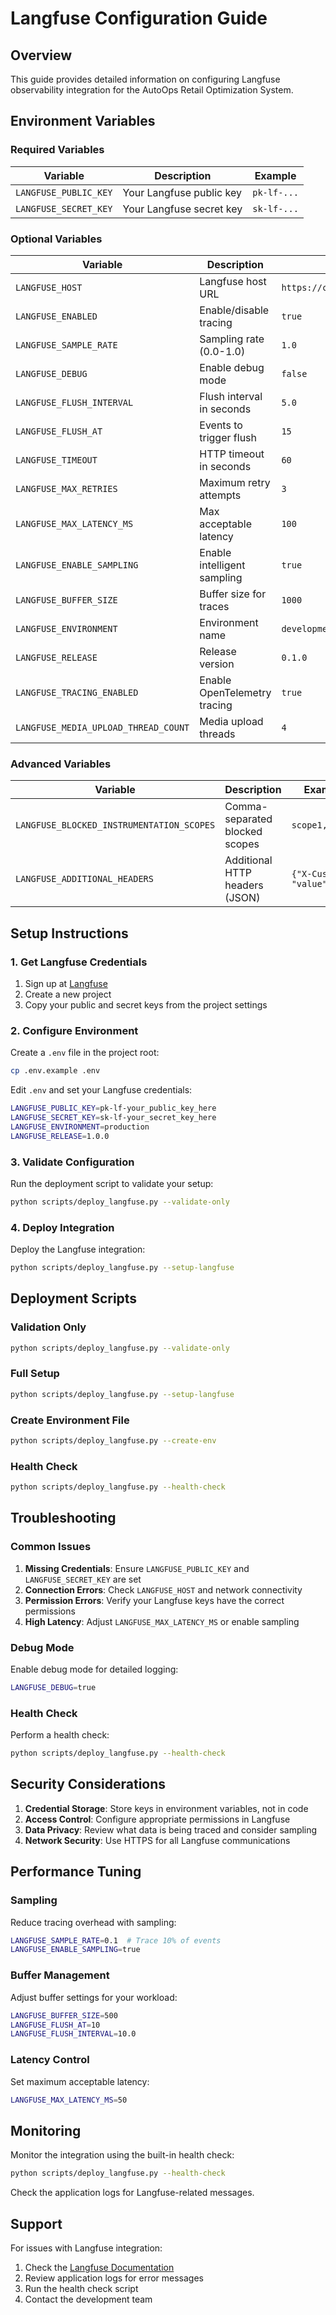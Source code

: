 # Langfuse Configuration Guide

## Overview

This guide provides detailed information on configuring Langfuse observability integration for the AutoOps Retail Optimization System.

## Environment Variables

### Required Variables

| Variable | Description | Example |
|----------|-------------|---------|
| `LANGFUSE_PUBLIC_KEY` | Your Langfuse public key | `pk-lf-...` |
| `LANGFUSE_SECRET_KEY` | Your Langfuse secret key | `sk-lf-...` |

### Optional Variables

| Variable | Description | Default | Example |
|----------|-------------|---------|---------|
| `LANGFUSE_HOST` | Langfuse host URL | `https://cloud.langfuse.com` | `https://your-instance.langfuse.com` |
| `LANGFUSE_ENABLED` | Enable/disable tracing | `true` | `false` |
| `LANGFUSE_SAMPLE_RATE` | Sampling rate (0.0-1.0) | `1.0` | `0.1` |
| `LANGFUSE_DEBUG` | Enable debug mode | `false` | `true` |
| `LANGFUSE_FLUSH_INTERVAL` | Flush interval in seconds | `5.0` | `10.0` |
| `LANGFUSE_FLUSH_AT` | Events to trigger flush | `15` | `10` |
| `LANGFUSE_TIMEOUT` | HTTP timeout in seconds | `60` | `30` |
| `LANGFUSE_MAX_RETRIES` | Maximum retry attempts | `3` | `5` |
| `LANGFUSE_MAX_LATENCY_MS` | Max acceptable latency | `100` | `50` |
| `LANGFUSE_ENABLE_SAMPLING` | Enable intelligent sampling | `true` | `false` |
| `LANGFUSE_BUFFER_SIZE` | Buffer size for traces | `1000` | `500` |
| `LANGFUSE_ENVIRONMENT` | Environment name | `development` | `production` |
| `LANGFUSE_RELEASE` | Release version | `0.1.0` | `1.0.0` |
| `LANGFUSE_TRACING_ENABLED` | Enable OpenTelemetry tracing | `true` | `false` |
| `LANGFUSE_MEDIA_UPLOAD_THREAD_COUNT` | Media upload threads | `4` | `2` |

### Advanced Variables

| Variable | Description | Example |
|----------|-------------|---------|
| `LANGFUSE_BLOCKED_INSTRUMENTATION_SCOPES` | Comma-separated blocked scopes | `scope1,scope2` |
| `LANGFUSE_ADDITIONAL_HEADERS` | Additional HTTP headers (JSON) | `{"X-Custom": "value"}` |

## Setup Instructions

### 1. Get Langfuse Credentials

1. Sign up at [Langfuse](https://langfuse.com)
2. Create a new project
3. Copy your public and secret keys from the project settings

### 2. Configure Environment

Create a `.env` file in the project root:

```bash
cp .env.example .env
```

Edit `.env` and set your Langfuse credentials:

```bash
LANGFUSE_PUBLIC_KEY=pk-lf-your_public_key_here
LANGFUSE_SECRET_KEY=sk-lf-your_secret_key_here
LANGFUSE_ENVIRONMENT=production
LANGFUSE_RELEASE=1.0.0
```

### 3. Validate Configuration

Run the deployment script to validate your setup:

```bash
python scripts/deploy_langfuse.py --validate-only
```

### 4. Deploy Integration

Deploy the Langfuse integration:

```bash
python scripts/deploy_langfuse.py --setup-langfuse
```

## Deployment Scripts

### Validation Only

```bash
python scripts/deploy_langfuse.py --validate-only
```

### Full Setup

```bash
python scripts/deploy_langfuse.py --setup-langfuse
```

### Create Environment File

```bash
python scripts/deploy_langfuse.py --create-env
```

### Health Check

```bash
python scripts/deploy_langfuse.py --health-check
```

## Troubleshooting

### Common Issues

1. **Missing Credentials**: Ensure `LANGFUSE_PUBLIC_KEY` and `LANGFUSE_SECRET_KEY` are set
2. **Connection Errors**: Check `LANGFUSE_HOST` and network connectivity
3. **Permission Errors**: Verify your Langfuse keys have the correct permissions
4. **High Latency**: Adjust `LANGFUSE_MAX_LATENCY_MS` or enable sampling

### Debug Mode

Enable debug mode for detailed logging:

```bash
LANGFUSE_DEBUG=true
```

### Health Check

Perform a health check:

```bash
python scripts/deploy_langfuse.py --health-check
```

## Security Considerations

1. **Credential Storage**: Store keys in environment variables, not in code
2. **Access Control**: Configure appropriate permissions in Langfuse
3. **Data Privacy**: Review what data is being traced and consider sampling
4. **Network Security**: Use HTTPS for all Langfuse communications

## Performance Tuning

### Sampling

Reduce tracing overhead with sampling:

```bash
LANGFUSE_SAMPLE_RATE=0.1  # Trace 10% of events
LANGFUSE_ENABLE_SAMPLING=true
```

### Buffer Management

Adjust buffer settings for your workload:

```bash
LANGFUSE_BUFFER_SIZE=500
LANGFUSE_FLUSH_AT=10
LANGFUSE_FLUSH_INTERVAL=10.0
```

### Latency Control

Set maximum acceptable latency:

```bash
LANGFUSE_MAX_LATENCY_MS=50
```

## Monitoring

Monitor the integration using the built-in health check:

```bash
python scripts/deploy_langfuse.py --health-check
```

Check the application logs for Langfuse-related messages.

## Support

For issues with Langfuse integration:

1. Check the [Langfuse Documentation](https://langfuse.com/docs)
2. Review application logs for error messages
3. Run the health check script
4. Contact the development team